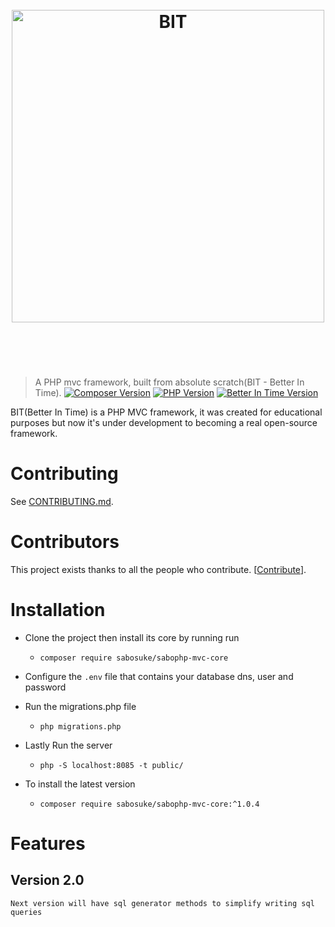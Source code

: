 <h1 align="center">
    <br>
    <img width="500" src="https://firebasestorage.googleapis.com/v0/b/php-mvc-framework-a74d3.appspot.com/o/BIT%20Logo.svg?alt=media&token=dfd627a2-477d-4f47-b193-544929725450" alt="BIT">
    <br>
    <br>
    <br>
</h1>

> A PHP mvc framework, built from absolute scratch(BIT - Better In Time).
[![Composer Version](https://firebasestorage.googleapis.com/v0/b/php-mvc-framework-a74d3.appspot.com/o/composer.svg?alt=media&token=16800661-e162-456c-89dc-c12ebda2b2ab)](#Composer) [![PHP Version](https://firebasestorage.googleapis.com/v0/b/php-mvc-framework-a74d3.appspot.com/o/php.svg?alt=media&token=73bcd493-79dc-451a-a414-a27f657426fb)](#PHP) [![Better In Time Version](https://firebasestorage.googleapis.com/v0/b/php-mvc-framework-a74d3.appspot.com/o/BIT.svg?alt=media&token=fc4a7635-e52b-42be-bda9-39ddbb4f0c83)](#SoftwareVersion)

BIT(Better In Time) is a PHP MVC framework, it was created for educational purposes but now it's under development to becoming a real open-source framework.

# Contributing

See [CONTRIBUTING.md](CONTRIBUTING.md).

# Contributors

This project exists thanks to all the people who contribute. [[Contribute](CONTRIBUTORS.md)].


# Installation

* Clone the project then install its core by running run  
    - ```composer require sabosuke/sabophp-mvc-core```

* Configure the ```.env``` file that contains your database dns, user and password 

* Run the migrations.php file

    - ```php migrations.php```

* Lastly Run the server  
    
    - ```php -S localhost:8085 -t public/```

* To install the latest version
    - ```composer require sabosuke/sabophp-mvc-core:^1.0.4```
# Features 

## Version 2.0

    Next version will have sql generator methods to simplify writing sql queries